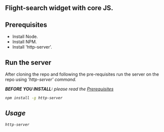 ## Flight-search widget with core JS.

## Prerequisites

<ul>
<li>Install Node.</li>
<li>Install NPM.</li>
<li>Install 'http-server'.</li>
</ul>

## Run the server

 After cloning the repo and following the pre-requisites run the server on the repo using <i>'http-server'<i> command.
 
 **BEFORE YOU INSTALL:** please read the [Prerequisites](#Prerequisites)
```bash
npm install -g http-server
```

## Usage

```bash
http-server
```


